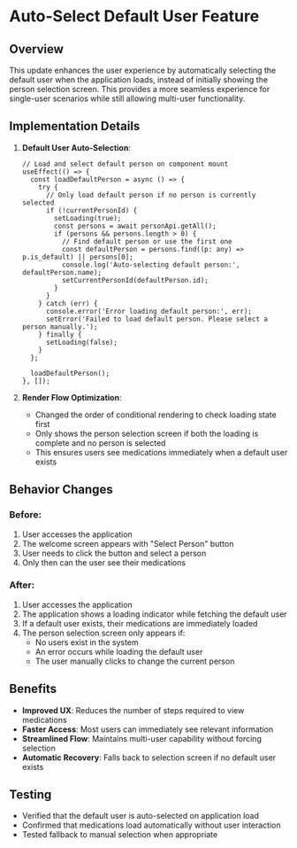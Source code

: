 # Auto-Select Default User Feature

## Overview
This update enhances the user experience by automatically selecting the default user when the application loads, instead of initially showing the person selection screen. This provides a more seamless experience for single-user scenarios while still allowing multi-user functionality.

## Implementation Details

1. **Default User Auto-Selection**:
   ```tsx
   // Load and select default person on component mount
   useEffect(() => {
     const loadDefaultPerson = async () => {
       try {
         // Only load default person if no person is currently selected
         if (!currentPersonId) {
           setLoading(true);
           const persons = await personApi.getAll();
           if (persons && persons.length > 0) {
             // Find default person or use the first one
             const defaultPerson = persons.find((p: any) => p.is_default) || persons[0];
             console.log('Auto-selecting default person:', defaultPerson.name);
             setCurrentPersonId(defaultPerson.id);
           }
         }
       } catch (err) {
         console.error('Error loading default person:', err);
         setError('Failed to load default person. Please select a person manually.');
       } finally {
         setLoading(false);
       }
     };
     
     loadDefaultPerson();
   }, []);
   ```

2. **Render Flow Optimization**:
   - Changed the order of conditional rendering to check loading state first
   - Only shows the person selection screen if both the loading is complete and no person is selected
   - This ensures users see medications immediately when a default user exists

## Behavior Changes

### Before:
1. User accesses the application
2. The welcome screen appears with "Select Person" button
3. User needs to click the button and select a person
4. Only then can the user see their medications

### After:
1. User accesses the application
2. The application shows a loading indicator while fetching the default user
3. If a default user exists, their medications are immediately loaded
4. The person selection screen only appears if:
   - No users exist in the system
   - An error occurs while loading the default user
   - The user manually clicks to change the current person

## Benefits
- **Improved UX**: Reduces the number of steps required to view medications
- **Faster Access**: Most users can immediately see relevant information
- **Streamlined Flow**: Maintains multi-user capability without forcing selection
- **Automatic Recovery**: Falls back to selection screen if no default user exists

## Testing
- Verified that the default user is auto-selected on application load
- Confirmed that medications load automatically without user interaction
- Tested fallback to manual selection when appropriate